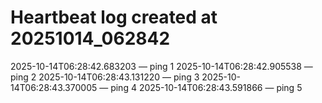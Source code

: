 # Heartbeat log created at 20251014_062842
2025-10-14T06:28:42.683203 — ping 1
2025-10-14T06:28:42.905538 — ping 2
2025-10-14T06:28:43.131220 — ping 3
2025-10-14T06:28:43.370005 — ping 4
2025-10-14T06:28:43.591866 — ping 5
